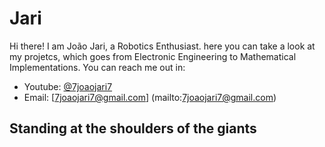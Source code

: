 # Jari
Hi there! I am João Jari, a Robotics Enthusiast.
here you can take a look at my projetcs, which goes from Electronic Engineering to Mathematical Implementations.
You can reach me out in:
- Youtube: [@7joaojari7](https://www.youtube.com/@7joaojari7)
- Email:  [7joaojari7@gmail.com] (mailto:7joaojari7@gmail.com)

<h2> Standing at the shoulders of the giants </h2>
